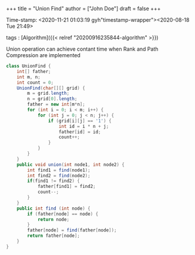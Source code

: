 +++
title = "Union Find"
author = ["John Doe"]
draft = false
+++

Time-stamp: <2020-11-21 01:03:19 gyh"timestamp-wrapper"><span class="timestamp">&lt;2020-08-18 Tue 21:49&gt;</span></span>

tags
: [Algorithm]({{< relref "20200916235844-algorithm" >}})

Union operation can achieve contant time when Rank and Path Compression are implemented

```java
class UnionFind {
    int[] father;
    int m, n;
    int count = 0;
    UnionFind(char[][] grid) {
        m = grid.length;
        n = grid[0].length;
        father = new int[m*n];
        for (int i = 0; i < m; i++) {
            for (int j = 0; j < n; j++) {
                if (grid[i][j] == '1') {
                    int id = i * n + j;
                    father[id] = id;
                    count++;
                }
            }
        }
    }
    public void union(int node1, int node2) {
        int find1 = find(node1);
        int find2 = find(node2);
        if(find1 != find2) {
            father[find1] = find2;
            count--;
        }
    }
    public int find (int node) {
        if (father[node] == node) {
            return node;
        }
        father[node] = find(father[node]);
        return father[node];
    }
}
```

